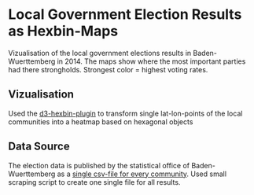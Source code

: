
# Local Government Election Results as Hexbin-Maps

Vizualisation of the local government elections results in Baden-Wuerttemberg in 2014. The maps show where the most important parties had there strongholds. Strongest color = highest voting rates.

## Vizualisation

Used the [d3-hexbin-plugin](https://github.com/d3/d3-hexbin) to transform single lat-lon-points of the local communities into a heatmap based on hexagonal objects

## Data Source

The election data is published by the statistical office of Baden-Wuerttemberg as a [single csv-file for every community](https://www.statistik-bw.de/Wahlen/Kommunal/02045000.tab?R=GS111000). Used small scraping script to create one single file for all results.
